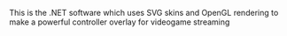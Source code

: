 This is the .NET software which uses SVG skins and OpenGL rendering to make a powerful controller overlay for videogame streaming